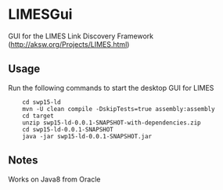 # LIMESGui
GUI for the LIMES Link Discovery Framework (http://aksw.org/Projects/LIMES.html)

## Usage
Run the following commands to start the desktop GUI for LIMES
```
    cd swp15-ld
    mvn -U clean compile -DskipTests=true assembly:assembly
    cd target
    unzip swp15-ld-0.0.1-SNAPSHOT-with-dependencies.zip 
    cd swp15-ld-0.0.1-SNAPSHOT
    java -jar swp15-ld-0.0.1-SNAPSHOT.jar
```

## Notes
Works on Java8 from Oracle
